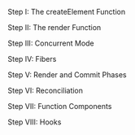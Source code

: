 Step I: The createElement Function

Step II: The render Function

Step III: Concurrent Mode

Step IV: Fibers

Step V: Render and Commit Phases

Step VI: Reconciliation

Step VII: Function Components

Step VIII: Hooks